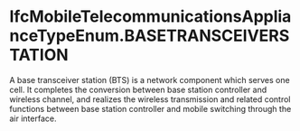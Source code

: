 IfcMobileTelecommunicationsApplianceTypeEnum.BASETRANSCEIVERSTATION
===================================================================
A base transceiver station (BTS) is a network component which serves one cell.
It completes the conversion between base station controller and wireless
channel, and realizes the wireless transmission and related control functions
between base station controller and mobile switching through the air
interface.


